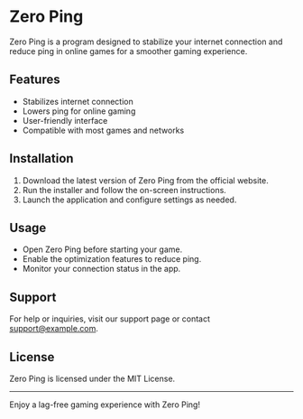 # Zero Ping

Zero Ping is a program designed to stabilize your internet connection and reduce ping in online games for a smoother gaming experience.

## Features
- Stabilizes internet connection
- Lowers ping for online gaming
- User-friendly interface
- Compatible with most games and networks

## Installation
1. Download the latest version of Zero Ping from the official website.
2. Run the installer and follow the on-screen instructions.
3. Launch the application and configure settings as needed.

## Usage
- Open Zero Ping before starting your game.
- Enable the optimization features to reduce ping.
- Monitor your connection status in the app.

## Support
For help or inquiries, visit our support page or contact support@example.com.

## License
Zero Ping is licensed under the MIT License.

---

Enjoy a lag-free gaming experience with Zero Ping!